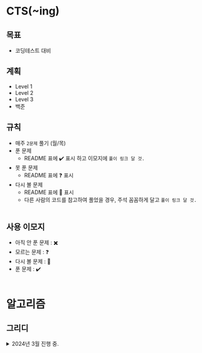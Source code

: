 # **CTS(~ing)**

## **목표**

- 코딩테스트 대비


## **계획**
- Level 1
- Level 2
- Level 3
- 백준


## **규칙**
- 매주 `2문제` 풀기 (월/목)
- 푼 문제
  - README 표에 :heavy_check_mark: 표시 하고 이모지에 `풀이 링크 달 것.`
- 못 푼 문제
  - README 표에 :question: 표시
- 다시 볼 문제
  - README 표에 :pencil: 표시
  - 다른 사람의 코드를 참고하여 풀었을 경우, 주석 꼼꼼하게 달고 `풀이 링크 달 것.`
<br><br>

## **사용 이모지**

- 아직 안 푼 문제 : :heavy_multiplication_x:
- 모르는 문제 : :question:
- 다시 볼 문제 : :pencil:
- 푼 문제 : :heavy_check_mark:
<br><br>

# **알고리즘**

## **그리디**
<details>
<summary> 2024년 3월 진행 중. </summary>
<div markdown="1">

| 날짜 | 문제 | GonoBae |
| :--------------------------------------- | :---------------------------------------: | :---------------------------: |
|2024.03.07| [거스름돈](https://www.acmicpc.net/problem/5585) | [:heavy_check_mark:](https://github.com/GonoBae/CTS/blob/main/2403/240307.cpp)
|2024.03.11| [동전 0](https://www.acmicpc.net/problem/11047) | :heavy_multiplication_x:


</div>
</details>
<br>